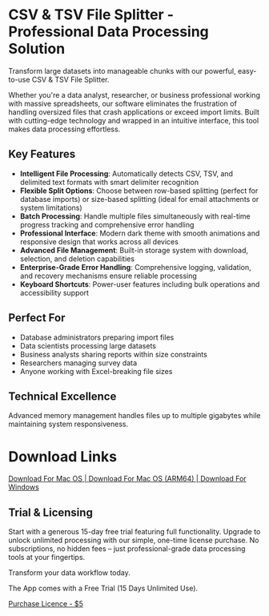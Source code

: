 # CSV & TSV File Splitter - Professional Data Processing Solution

Transform large datasets into manageable chunks with our powerful, easy-to-use CSV & TSV File Splitter.

Whether you're a data analyst, researcher, or business professional working with massive spreadsheets, our software eliminates the frustration of handling oversized files that crash applications or exceed import limits. Built with cutting-edge technology and wrapped in an intuitive interface, this tool makes data processing effortless.

## Key Features

- **Intelligent File Processing**: Automatically detects CSV, TSV, and delimited text formats with smart delimiter recognition
- **Flexible Split Options**: Choose between row-based splitting (perfect for database imports) or size-based splitting (ideal for email attachments or system limitations)
- **Batch Processing**: Handle multiple files simultaneously with real-time progress tracking and comprehensive error handling
- **Professional Interface**: Modern dark theme with smooth animations and responsive design that works across all devices
- **Advanced File Management**: Built-in storage system with download, selection, and deletion capabilities
- **Enterprise-Grade Error Handling**: Comprehensive logging, validation, and recovery mechanisms ensure reliable processing
- **Keyboard Shortcuts**: Power-user features including bulk operations and accessibility support

## Perfect For

- Database administrators preparing import files
- Data scientists processing large datasets
- Business analysts sharing reports within size constraints
- Researchers managing survey data
- Anyone working with Excel-breaking file sizes

## Technical Excellence

Advanced memory management handles files up to multiple gigabytes while maintaining system responsiveness.


# Download Links

[Download For Mac OS | ](https://github.com/islandprosoftware/csv-tsv-splitter/raw/refs/heads/main/CSV%20TSV%20Splitter_0.1.0_x64.dmg)
[Download For Mac OS (ARM64) | ](https://github.com/islandprosoftware/csv-tsv-splitter/raw/refs/heads/main/CSV%20TSV%20Splitter_0.1.0_aarch64.dmg)
[Download For Windows](https://github.com/islandprosoftware/csv-tsv-splitter/raw/refs/heads/main/csv-tsv-splitter.exe)




## Trial & Licensing

Start with a generous 15-day free trial featuring full functionality. Upgrade to unlock unlimited processing with our simple, one-time license purchase. No subscriptions, no hidden fees – just professional-grade data processing tools at your fingertips.

Transform your data workflow today.

The App comes with a Free Trial (15 Days Unlimited Use).

[Purchase Licence - $5 ](https://islandprosoftware.gumroad.com/l/CSVTSVSplitter)
